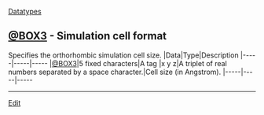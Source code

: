 ---
---
[Datatypes](/Datatypes)
## [@BOX3](/@BOX3) - Simulation cell format
Specifies the orthorhombic simulation cell size.
|Data|Type|Description
|-----|-----|-----
|[@BOX3](/@BOX3)|5 fixed characters|A tag
|x y z|A triplet of real numbers separated by a space character.|Cell size (in Angstrom).
|-----|-----|-----





----
[Edit](https://github.com/vitroid/vitroid.github.io/edit/master/MD/@BOX3.md)
